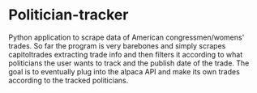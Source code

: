 # Politician-tracker
Python application to scrape data of American congressmen/womens' trades.
So far the program is very barebones and simply scrapes capitoltrades extracting trade info and then filters it according to what politicians the user wants to track and the publish date of the trade.
The goal is to eventually plug into the alpaca API and make its own trades according to the tracked politicians.

